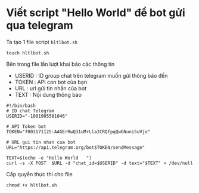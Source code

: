 # Viết script "Hello World" để bot gửi qua telegram

Ta tạo 1 file script `hltlbot.sh`

```
touch hltlbot.sh
```

Bên trong file lần lượt khai báo các thông tin 
- USERID : ID group chat trên telegram muốn gửi thông báo đến
- TOKEN : API con bot của bạn 
- URL : url gửi tin nhắn của bot
- TEXT : Nội dung thông báo 

```
#!/bin/bash
# ID chat Telegram
USERID="-1001905581046"

# API Token bot
TOKEN="7003171125:AAGErRwQ31uMrLlaICRQfpqQwGNuni5uVjo"

# URL gui tin nhan cua bot
URL="https://api.telegram.org/bot$TOKEN/sendMessage"

TEXT=$(echo -e "Hello World   ")
curl -s -X POST  $URL -d "chat_id=$USERID" -d text="$TEXT" > /dev/null
```

Cấp quyền thực thi cho file

```
chmod +x hltlbot.sh
```
